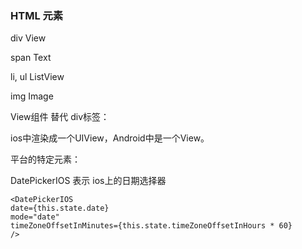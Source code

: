 ### HTML 元素

div    View

span   Text

li, ul ListView

img    Image 

View组件 替代 div标签：

ios中渲染成一个UIView，Android中是一个View。

平台的特定元素：

DatePickerIOS 表示 ios上的日期选择器

```
<DatePickerIOS
date={this.state.date}
mode="date"
timeZoneOffsetInMinutes={this.state.timeZoneOffsetInHours * 60}
/>

```


 
